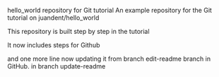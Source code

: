 hello_world repository for Git tutorial 
An example repository for the Git tutorial on juandent/hello_world

This repository is built step by step in the tutorial

It now includes steps for Github

and one more line
now updating it from branch edit-readme branch in GitHub.
in branch update-readme
